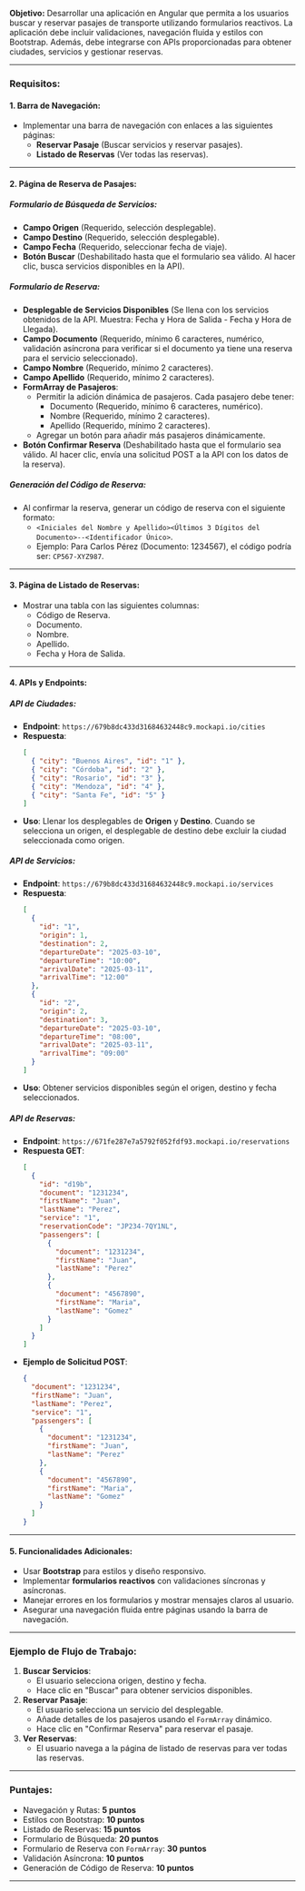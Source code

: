 
**Objetivo:**
Desarrollar una aplicación en Angular que permita a los usuarios buscar y reservar pasajes de transporte utilizando formularios reactivos. La aplicación debe incluir validaciones, navegación fluida y estilos con Bootstrap. Además, debe integrarse con APIs proporcionadas para obtener ciudades, servicios y gestionar reservas.

---

### Requisitos:

#### 1. Barra de Navegación:
- Implementar una barra de navegación con enlaces a las siguientes páginas:
    - **Reservar Pasaje** (Buscar servicios y reservar pasajes).
    - **Listado de Reservas** (Ver todas las reservas).

---

#### 2. Página de Reserva de Pasajes:

##### **Formulario de Búsqueda de Servicios:**
- **Campo Origen** (Requerido, selección desplegable).
- **Campo Destino** (Requerido, selección desplegable).
- **Campo Fecha** (Requerido, seleccionar fecha de viaje).
- **Botón Buscar** (Deshabilitado hasta que el formulario sea válido. Al hacer clic, busca servicios disponibles en la API).

##### **Formulario de Reserva:**
- **Desplegable de Servicios Disponibles** (Se llena con los servicios obtenidos de la API. Muestra: Fecha y Hora de Salida - Fecha y Hora de Llegada).
- **Campo Documento** (Requerido, mínimo 6 caracteres, numérico, validación asíncrona para verificar si el documento ya tiene una reserva para el servicio seleccionado).
- **Campo Nombre** (Requerido, mínimo 2 caracteres).
- **Campo Apellido** (Requerido, mínimo 2 caracteres).
- **FormArray de Pasajeros**:
    - Permitir la adición dinámica de pasajeros. Cada pasajero debe tener:
        - Documento (Requerido, mínimo 6 caracteres, numérico).
        - Nombre (Requerido, mínimo 2 caracteres).
        - Apellido (Requerido, mínimo 2 caracteres).
    - Agregar un botón para añadir más pasajeros dinámicamente.
- **Botón Confirmar Reserva** (Deshabilitado hasta que el formulario sea válido. Al hacer clic, envía una solicitud POST a la API con los datos de la reserva).

##### **Generación del Código de Reserva:**
- Al confirmar la reserva, generar un código de reserva con el siguiente formato:
    - `<Iniciales del Nombre y Apellido><Últimos 3 Dígitos del Documento>--<Identificador Único>`.
    - Ejemplo: Para Carlos Pérez (Documento: 1234567), el código podría ser: `CP567-XYZ987`.

---

#### 3. Página de Listado de Reservas:
- Mostrar una tabla con las siguientes columnas:
    - Código de Reserva.
    - Documento.
    - Nombre.
    - Apellido.
    - Fecha y Hora de Salida.

---

#### 4. APIs y Endpoints:

##### **API de Ciudades**:
- **Endpoint**: `https://679b8dc433d31684632448c9.mockapi.io/cities`
- **Respuesta**:
  ```json
  [
    { "city": "Buenos Aires", "id": "1" },
    { "city": "Córdoba", "id": "2" },
    { "city": "Rosario", "id": "3" },
    { "city": "Mendoza", "id": "4" },
    { "city": "Santa Fe", "id": "5" }
  ]
  ```
- **Uso**: Llenar los desplegables de **Origen** y **Destino**. Cuando se selecciona un origen, el desplegable de destino debe excluir la ciudad seleccionada como origen.

##### **API de Servicios**:
- **Endpoint**: `https://679b8dc433d31684632448c9.mockapi.io/services`
- **Respuesta**:
  ```json
  [
    {
      "id": "1",
      "origin": 1,
      "destination": 2,
      "departureDate": "2025-03-10",
      "departureTime": "10:00",
      "arrivalDate": "2025-03-11",
      "arrivalTime": "12:00"
    },
    {
      "id": "2",
      "origin": 2,
      "destination": 3,
      "departureDate": "2025-03-10",
      "departureTime": "08:00",
      "arrivalDate": "2025-03-11",
      "arrivalTime": "09:00"
    }
  ]
  ```
- **Uso**: Obtener servicios disponibles según el origen, destino y fecha seleccionados.

##### **API de Reservas**:
- **Endpoint**: `https://671fe287e7a5792f052fdf93.mockapi.io/reservations`
- **Respuesta GET**:
  ```json
  [
    {
      "id": "d19b",
      "document": "1231234",
      "firstName": "Juan",
      "lastName": "Perez",
      "service": "1",
      "reservationCode": "JP234-7QY1NL",
      "passengers": [
        {
          "document": "1231234",
          "firstName": "Juan",
          "lastName": "Perez"
        },
        {
          "document": "4567890",
          "firstName": "Maria",
          "lastName": "Gomez"
        }
      ]
    }
  ]
  ```
- **Ejemplo de Solicitud POST**:
  ```json
  {
    "document": "1231234",
    "firstName": "Juan",
    "lastName": "Perez",
    "service": "1",
    "passengers": [
      {
        "document": "1231234",
        "firstName": "Juan",
        "lastName": "Perez"
      },
      {
        "document": "4567890",
        "firstName": "Maria",
        "lastName": "Gomez"
      }
    ]
  }
  ```

---

#### 5. Funcionalidades Adicionales:
- Usar **Bootstrap** para estilos y diseño responsivo.
- Implementar **formularios reactivos** con validaciones síncronas y asíncronas.
- Manejar errores en los formularios y mostrar mensajes claros al usuario.
- Asegurar una navegación fluida entre páginas usando la barra de navegación.

---

### Ejemplo de Flujo de Trabajo:
1. **Buscar Servicios**:
    - El usuario selecciona origen, destino y fecha.
    - Hace clic en "Buscar" para obtener servicios disponibles.
2. **Reservar Pasaje**:
    - El usuario selecciona un servicio del desplegable.
    - Añade detalles de los pasajeros usando el `FormArray` dinámico.
    - Hace clic en "Confirmar Reserva" para reservar el pasaje.
3. **Ver Reservas**:
    - El usuario navega a la página de listado de reservas para ver todas las reservas.

---

### Puntajes:
- Navegación y Rutas: **5 puntos**
- Estilos con Bootstrap: **10 puntos**
- Listado de Reservas: **15 puntos**
- Formulario de Búsqueda: **20 puntos**
- Formulario de Reserva con `FormArray`: **30 puntos**
- Validación Asíncrona: **10 puntos**
- Generación de Código de Reserva: **10 puntos**

---